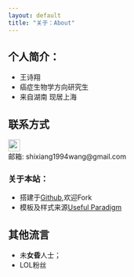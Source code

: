 ```yaml
---
layout: default
title: "关于：About"
---
```


## 个人简介：

* 王诗翔
* 癌症生物学方向研究生 
* 来自湖南 现居上海

## 联系方式

<p class="contact">
 <a href="https://github.com/ShixiangWang" title="Github联系我"><img src="http://www.github.com/favicon.ico" width="24" height="24" style="display:inline-block;vertical-align:middle"></a><br/>
邮箱: shixiang1994wang@gmail.com 
</p>

### 关于本站：

* 搭建于[Github](https://github.com/ShixiangWang/ShixiangWang.github.io),欢迎Fork
* 模板及样式来源[Useful Paradigm](http://usefulparadigm.com/)

## 其他流言
* 未**女昏**人士；
* LOL粉丝
